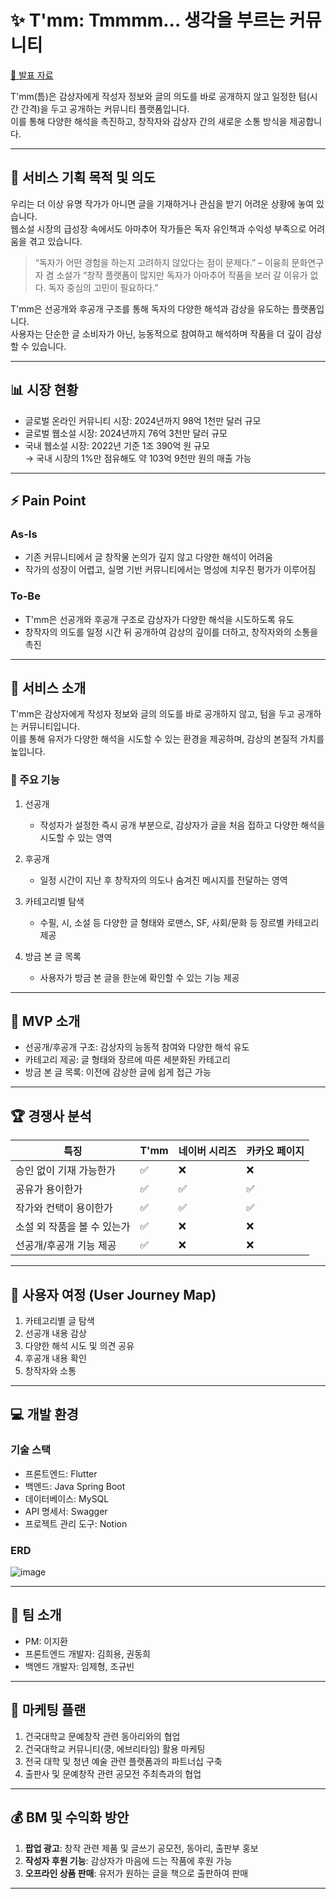 # ✨ T'mm: Tmmmm... 생각을 부르는 커뮤니티

[📄 발표 자료](https://github.com/user-attachments/files/18394504/Code.Nova.T.mm.pdf)  

T'mm(틈)은 감상자에게 작성자 정보와 글의 의도를 바로 공개하지 않고 일정한 텀(시간 간격)을 두고 공개하는 커뮤니티 플랫폼입니다.  
이를 통해 다양한 해석을 촉진하고, 창작자와 감상자 간의 새로운 소통 방식을 제공합니다.

---

## 🎯 서비스 기획 목적 및 의도

우리는 더 이상 유명 작가가 아니면 글을 기재하거나 관심을 받기 어려운 상황에 놓여 있습니다.  
웹소설 시장의 급성장 속에서도 아마추어 작가들은 독자 유인책과 수익성 부족으로 어려움을 겪고 있습니다.

> “독자가 어떤 경험을 하는지 고려하지 않았다는 점이 문제다.” – 이융희 문화연구자 겸 소설가 
> “창작 플랫폼이 많지만 독자가 아마추어 작품을 보러 갈 이유가 없다. 독자 중심의 고민이 필요하다.”

T'mm은 선공개와 후공개 구조를 통해 독자의 다양한 해석과 감상을 유도하는 플랫폼입니다.  
사용자는 단순한 글 소비자가 아닌, 능동적으로 참여하고 해석하며 작품을 더 깊이 감상할 수 있습니다.

---

## 📊 시장 현황

- 글로벌 온라인 커뮤니티 시장: 2024년까지 98억 1천만 달러 규모  
- 글로벌 웹소설 시장: 2024년까지 76억 3천만 달러 규모  
- 국내 웹소설 시장: 2022년 기준 1조 390억 원 규모  
  → 국내 시장의 1%만 점유해도 약 103억 9천만 원의 매출 가능

---

## ⚡ Pain Point

### As-Is
- 기존 커뮤니티에서 글 창작물 논의가 깊지 않고 다양한 해석이 어려움  
- 작가의 성장이 어렵고, 실명 기반 커뮤니티에서는 명성에 치우친 평가가 이루어짐

### To-Be
- T'mm은 선공개와 후공개 구조로 감상자가 다양한 해석을 시도하도록 유도  
- 창작자의 의도를 일정 시간 뒤 공개하여 감상의 깊이를 더하고, 창작자와의 소통을 촉진

---

## 📜 서비스 소개

T'mm은 감상자에게 작성자 정보와 글의 의도를 바로 공개하지 않고, 텀을 두고 공개하는 커뮤니티입니다.  
이를 통해 유저가 다양한 해석을 시도할 수 있는 환경을 제공하며, 감상의 본질적 가치를 높입니다.

### 🌟 주요 기능

1. 선공개  
   - 작성자가 설정한 즉시 공개 부분으로, 감상자가 글을 처음 접하고 다양한 해석을 시도할 수 있는 영역

2. 후공개 
   - 일정 시간이 지난 후 창작자의 의도나 숨겨진 메시지를 전달하는 영역

3. 카테고리별 탐색  
   - 수필, 시, 소설 등 다양한 글 형태와 로맨스, SF, 사회/문화 등 장르별 카테고리 제공

4. 방금 본 글 목록 
   - 사용자가 방금 본 글을 한눈에 확인할 수 있는 기능 제공

---

## 🚀 MVP 소개

- 선공개/후공개 구조: 감상자의 능동적 참여와 다양한 해석 유도  
- 카테고리 제공: 글 형태와 장르에 따른 세분화된 카테고리  
- 방금 본 글 목록: 이전에 감상한 글에 쉽게 접근 가능

---

## 🏆 경쟁사 분석

| 특징                  | T'mm | 네이버 시리즈 | 카카오 페이지 |
|-----------------------|------|---------------|---------------|
| 승인 없이 기재 가능한가   | ✅   | ❌            | ❌            |
| 공유가 용이한가          | ✅   | ✅            | ✅            |
| 작가와 컨택이 용이한가    | ✅   | ✅            | ✅            |
| 소설 외 작품을 볼 수 있는가 | ✅   | ❌            | ❌            |
| 선공개/후공개 기능 제공   | ✅   | ❌            | ❌            |

---

## 🌟 사용자 여정 (User Journey Map)

1. 카테고리별 글 탐색  
2. 선공개 내용 감상  
3. 다양한 해석 시도 및 의견 공유  
4. 후공개 내용 확인 
5. 창작자와 소통

---

## 💻 개발 환경

### 기술 스택
- 프론트엔드: Flutter  
- 백엔드: Java Spring Boot  
- 데이터베이스: MySQL  
- API 명세서: Swagger  
- 프로젝트 관리 도구: Notion

### ERD
![image](https://github.com/user-attachments/assets/6f3a8775-f8d9-4c53-9508-0243fef8e1ba)

---

## 👥 팀 소개

- PM: 이지환  
- 프론트엔드 개발자: 김희용, 권동희  
- 백엔드 개발자: 임제형, 조규빈  

---

## 📣 마케팅 플랜

1. 건국대학교 문예창작 관련 동아리와의 협업 
2. 건국대학교 커뮤니티(쿵, 에브리타임) 활용 마케팅
3. 전국 대학 및 청년 예술 관련 플랫폼과의 파트너십 구축  
4. 출판사 및 문예창작 관련 공모전 주최측과의 협업

---

## 💰 BM 및 수익화 방안

1. **팝업 광고**: 창작 관련 제품 및 글쓰기 공모전, 동아리, 출판부 홍보  
2. **작성자 후원 기능**: 감상자가 마음에 드는 작품에 후원 가능  
3. **오프라인 상품 판매**: 유저가 원하는 글을 책으로 출판하여 판매

---

